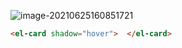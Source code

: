 ![image-20210625160851721](C:\Users\inui\AppData\Roaming\Typora\typora-user-images\image-20210625160851721.png)

```html
<el-card shadow="hover">  </el-card>
```

